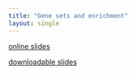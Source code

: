 ```yaml
---
title: "Gene sets and enrichment"
layout: single
---
```


[online slides](https://docs.google.com/presentation/d/1h13WgR2NabDO8vqjTzygmvgy4PCKhCzwof_qsH1_od4/present?usp=sharing)

[downloadable slides](https://docs.google.com/presentation/d/1h13WgR2NabDO8vqjTzygmvgy4PCKhCzwof_qsH1_od4/export/pptx)
